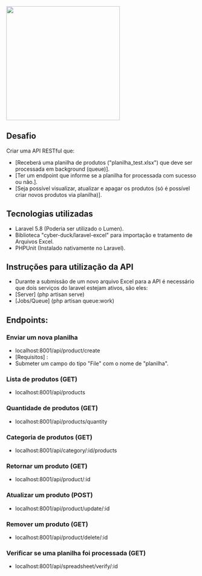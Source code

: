 <img src="https://upload.wikimedia.org/wikipedia/commons/thumb/d/d4/Leroy_Merlin.svg/1200px-Leroy_Merlin.svg.png" width="300">

## Desafio 
Criar uma API RESTful que:

- [Receberá uma planilha de produtos ("planilha_test.xlsx") que deve ser
processada em background (queue)].
- [Ter um endpoint que informe se a planilha for processada com sucesso ou
não.].
- [Seja possível visualizar, atualizar e apagar os produtos (só é possível criar
novos produtos via planilha)].


## Tecnologias utilizadas

- Laravel 5.8 (Poderia ser utilizado o Lumen).
- Biblioteca "cyber-duck/laravel-excel" para importação e tratamento de Arquivos Excel.
- PHPUnit (Instalado nativamente no Laravel).

## Instruções para utilização da API
- Durante a submissão de um novo arquivo Excel para a API é necessário que dois serviços do laravel estejam ativos, são eles:
- [Server] (php artisan serve)
- [Jobs/Queue] (php artisan queue:work)

## Endpoints:

### Enviar um nova planilha
- localhost:8001/api/product/create
- [Requisitos] :
- Submeter um campo do tipo "File" com o nome de "planilha".

### Lista de produtos (GET)
- localhost:8001/api/products
### Quantidade de produtos (GET)
- localhost:8001/api/products/quantity
### Categoria de produtos (GET)
- localhost:8001/api/category/:id/products
### Retornar um produto (GET)
- localhost:8001/api/product/:id 
### Atualizar um produto (POST)
- localhost:8001/api/product/update/:id
### Remover um produto (GET)
- localhost:8001/api/product/delete/:id
### Verificar se uma planilha foi processada (GET)
- localhost:8001/api/spreadsheet/verify/:id


